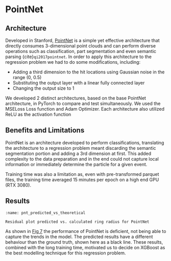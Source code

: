 # PointNet

## Architecture

Developed in Stanford, [PointNet](https://arxiv.org/abs/1612.00593) is a simple yet effective architecture that directly consumes 3-dimensional point clouds and can perform diverse operations such as classification, part segmentation and even semantic parsing {cite}`qi2017pointnet`. In order to apply this architecture to the regression problem we had to do some modifications, including:
- Adding a third dimension to the hit locations using Gaussian noise in the range (0, 0.5)
- Substituting the output layer with a linear fully connected layer
- Changing the output size to 1

We developed 2 distinct architectures, based on the base PointNet architecture, in PyTorch to compare and test simultaneously. We used the MSELoss Loss function and Adam Optimizer. Each architecture also utilized ReLU as the activation function

## Benefits and Limitations

PointNet is an architecture developed to perform classifications, translating the architecture to a regression problem meant discarding the semantic segmentation portion and adding a 3rd dimension at first. This added complexity to the data preparation and in the end could not capture local information or immediately determine the particle for a given event.

Training time was also a limitation as, even with pre-transformed parquet files, the training time averaged 15 minutes per epoch on a high end GPU (RTX 3080).

## Results

```{figure} ../../../../../figures/pnt_pred_theo.png 
:name: pnt_predicted_vs_theoretical

Residual plot predicted vs. calculated ring radius for PointNet 
```

As shown in [Fig 7](pnt_predicted_vs_theoretical) the performance of PointNet is deficient, not being able to capture the trends in the model. The predicted results have a different behaviour than the ground truth, shown here as a black line. These results, combined with the long training time, motivated us to decide on XGBoost as the best modelling technique for this regression problem.


